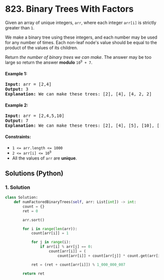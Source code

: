 # 823. Binary Trees With Factors
Given an array of unique integers, `arr`, where each integer `arr[i]` is strictly greater than `1`.

We make a binary tree using these integers, and each number may be used for any number of times. Each non-leaf node's value should be equal to the product of the values of its children.

Return *the number of binary trees we can make*. The answer may be too large so return the answer **modulo** <code>10<sup>9</sup> + 7</code>.

#### Example 1:
<pre>
<strong>Input:</strong> arr = [2,4]
<strong>Output:</strong> 3
<strong>Explanation:</strong> We can make these trees: [2], [4], [4, 2, 2]
</pre>

#### Example 2:
<pre>
<strong>Input:</strong> arr = [2,4,5,10]
<strong>Output:</strong> 7
<strong>Explanation:</strong> We can make these trees: [2], [4], [5], [10], [4, 2, 2], [10, 2, 5], [10, 5, 2].
</pre>

#### Constraints:
* `1 <= arr.length <= 1000`
* <code>2 <= arr[i] <= 10<sup>9</sup></code>
* All the values of `arr` are **unique**.

## Solutions (Python)

### 1. Solution
```Python
class Solution:
    def numFactoredBinaryTrees(self, arr: List[int]) -> int:
        count = {}
        ret = 0

        arr.sort()

        for i in range(len(arr)):
            count[arr[i]] = 1

            for j in range(i):
                if arr[i] % arr[j] == 0:
                    count[arr[i]] = (
                        count[arr[i]] + count[arr[j]] * count.get(arr[i] // arr[j], 0)) % 1_000_000_007

            ret = (ret + count[arr[i]]) % 1_000_000_007

        return ret
```
